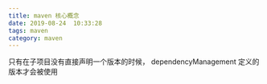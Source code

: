 ```yaml
---
title: maven 核心概念
date: 2019-08-24  10:33:28
tags: maven          
category: maven
---
```


只有在子项目没有直接声明一个版本的时候， dependencyManagement 定义的版本才会被使用

